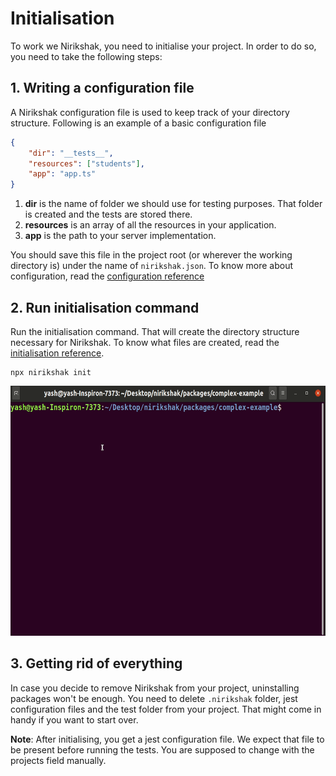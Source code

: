 # Initialisation

To work we Nirikshak, you need to initialise your project. In order to do so, you need to take the following steps:

## 1. Writing a configuration file

A Nirikshak configuration file is used to keep track of your directory structure. Following is an example of a basic configuration file

```json
{
    "dir": "__tests__",
    "resources": ["students"],
    "app": "app.ts"
}
```

1. **dir** is the name of folder we should use for testing purposes. That folder is created and the tests are stored there.
2. **resources** is an array of all the resources in your application.
3. **app** is the path to your server implementation.

You should save this file in the project root (or wherever the working directory is) under the name of `nirikshak.json`. To know more about configuration, read the [configuration reference](../packages/cli/docs/Configuration.md)

## 2. Run initialisation command

Run the initialisation command. That will create the directory structure necessary for Nirikshak. To know what files are created, read the [initialisation reference](../packages/cli/docs/Initialisation.md).

```shell
npx nirikshak init
```

<p align=center>
    <img alt="Initialisation command" height=400 src="nirikshakInit.gif" />
</p>

## 3. Getting rid of everything

In case you decide to remove Nirikshak from your project, uninstalling packages won't be enough. You need to delete `.nirikshak` folder, jest configuration files and the test folder from your project. That might come in handy if you want to start over.

**Note**: After initialising, you get a jest configuration file. We expect that file to be present before running the tests. You are supposed to change with the projects field manually.
